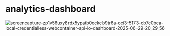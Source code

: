 # analytics-dashboard

![screencapture-zp1v56uxy8rdx5ypatb0ockcb9tr6a-oci3-5173-cb7c0bca-local-credentialless-webcontainer-api-io-dashboard-2025-06-29-20_29_56](https://github.com/user-attachments/assets/34fe6b67-a885-4eef-bf84-569e9a600525)
